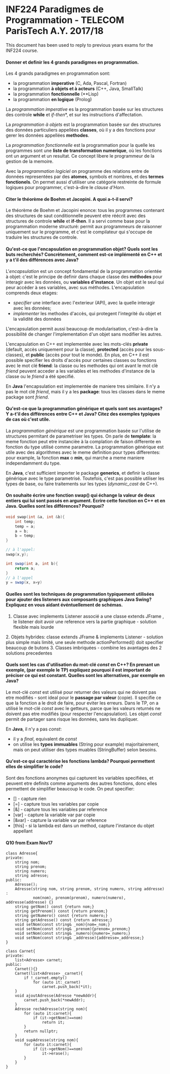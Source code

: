 # INF224 Paradigmes de Programmation - TELECOM ParisTech A.Y. 2017/18

This document has been used to reply to previous years exams for the INF224 course.

#### Donner et definir les 4 grands paradigmes en programmation.

Les 4 grands paradigmes en programmation sont:

- la programmation **imperative** (C, Ada, Pascal, Fortran)
- la programmation **à objets et à acteurs** (C++, Java, SmallTalk)
- la programmation **fonctionnelle** (**Lisp)
- la programmation **en logique** (Prolog)

La *programmation imperative* es la programmation basée sur les structures des controle **while** et *if-then**, et sur les instructions d'affectation.

La *programmation à objets* est la programmation basée sur des structures des données particuliers appellées **classes**, où il y a des fonctions pour gerer les données appellées **methodes**.

La *programmation fonctionnelle* est la programmation pour la quelle les programmes sont une **liste de transformation numerique**, où les fonctions ont un argument et un resultat. Ce concept libere le programmeur de la gestion de la memoire.

Avec la *programmation logiciel* on programme des relations entre de données representées par des **atomes**, symbols et nombres, et des **termes fonctionels**. On permet aussi d'utiliser une catégorie restreinte de formule logiques pour programmer, c'est-à-dire le *clause d'Horn*.

#### Citer le théorème de Boehm et Jacopini. A quoi a-t-il servi?

Le théorème de Boehm et Jacopini enonce: tous les programmes contenant des structures de saut conditionnelle peuvent etre réécrit avec des structures de controle **while** et **if-then**. Il  a servi comme base pour la programmation moderne structuré: permit aux programmeurs de raisonner uniquement sur le programme, et c'est le compilateur qui s'occupe de traduire les structures de controle.

#### Qu'est-ce que l'encapsulation en programmation objet? Quels sont les buts recherchés? Concrètement, comment est-ce implémenté en C++ et y a t'il des différences avec Java?

L'*encapsulation* est un concept fondamental de la programmation orientée à objet: c'est le principe de definir dans chaque classe des **méthodes** pour interagir avec les données, ou **variables d'instance**. Un objet est le seul qui peur accéder à ses variables, avec sus méthodes. L'encapsulation comprends deux etages:

- *specifier* une interface avec l'exterieur (API), avec la quelle interagir avec les données;
- *implementer* les methodes d'accès, qui protegent l'integrité du objet et la validité des données

L'encapsulation permit aussi beaucoup de modularisation, c'est-à-dire la possibilité de changer l'implementation d'un objet sans modifier les autres.

L'encapsulation en C++ est implementée avec les mots-clés **private** (default, accès uniquement pour la classe), **protected** (accès pour les sous-classes), et **public** (accès pour tout le monde). En plus, en C++ il est possible specifier les droits d'accès pour certaines classes ou fonctions avec le mot clé **friend**: la classe ou les methodes qui ont avant le mot clè *friend* peuvent acceder a les variables et les methodes d'instance de la classe ou le *friend* a été specifié.

En **Java** l'encapsulation est implementée de maniere tres similaire. Il n'y a pas le mot clé *friend*, mais il y a les **package**: tous les classes dans le meme package sont *friend*.

#### Qu'est-ce que la programmation générique et quels sont ses avantages? Y a-t'il	des	différences entre C++ et Java? Citez des exemples typiques de cas où c'est utile.

La *programmation générique* est une programmation basée sur l'utilise de structures permitant de parametriser les types. On parle de **template**: la meme fonction peut etre instancièe à la complation de faison differente en fonction du type utilisé comme parametre. La programmation générique est utile avec des algorithmes avec le meme definition pour types differentes: pour example, la fonction **max** o **min**, qui marche a meme maniere independamment du type.

En **Java**, c'est sufficient importer le package **generics**, et definir la classe générique avec le type parametrisé. Toutefois, c'est pas possible utiliser les types de base, ou faire traitements sur les types (*dynamic_cast* de C++).

#### On souhaite écrire une fonction swap()	qui	échange	la valeur de deux entiers qui lui sont passés en argument. Ecrire cette	fonction en	C++	et en Java. Quelles	sont les différences? Pourquoi?

```cpp
void swap(int &a, int &b){
	int temp;
	temp = a;
	a = b;
	b = temp;
}

// à l'appel:
swap(x,y);
```

```Java
int swap(int a, int b){
	return a;
}
// à l'appel
y = swap(x, x=y)
```

#### Quelles sont les techniques de programmation typiquement utilisées pour ajouter des listeners aux composants graphiques Java Swing? Expliquez en vous aidant événtuellement de schémas.

1. Classe avec implements Listener associé a une classe extends JFrame , le listener doit avoir une reference vers la partie graphique - solution flexible mais lourde
<insert here pic of version1>
2. Objets hybrides: classe extends JFrame & implements Listener - solution plus simple mais limité, une seule methode actionPerformed() doit specifier beaucoup de butons
<insert here pic of version2>
3. Classes imbriquées - combine les avantages des 2 solutions precedentes
<insert here pic of version3>

#### Quels sont les cas d'utilisation du mot-clé *const* en C++? En prenant un exemple, (par exemple le TP) expliquez pourquoi il est important de préciser ce qui est constant. Quelles sont les alternatives, par exemple en Java?

Le mot-clé *const* est utilisé pour returner des valeurs qui ne doivent pas etre modifiés - sont ideal pour le **passage par valeur** (copie). Il specifie ce que la fonction a le droit de faire, pour eviter les erreurs. Dans le TP, on a utilisé le mot-clé *const* avec le getteurs, parce que les valeurs returnés ne doivent pas etre modifiés (pour respecter l'encapsulation). Les objet *const* permit de partager sans risque les données, sans les dupliquer.

En **Java**, il n'y a pas *const*:
- il y a *final*, equivalent de *const*
- on utilise les **types immuables** (String pour example) majoritairement, mais on peut utiliser des types muables (StringBuffer) selon besoins.

#### Qu'est-ce qui caractérise les fonctions lambda? Pourquoi permettent elles de simplifier le code?

Sont des fonctions anonymes qui capturent les variables specifiées, et peuvent etre definits comme arguments des autres fonctions, donc elles permettent de simplifier beaucoup le code. On peut specifier:
- [] - capture rien
- [=] - capture tous les variables par copie
- [&] - capture tous les variables par reference
- [var] - capture la variable var par copie
- [&var] - capture la variable var par reference
- [this] - si la lambda est dans un method, capture l'instance du objet appellant

#### Q10 from Exam Nov17

```
class Adresse{
private:
	string nom;
	string prenom;
	string numero;
	string adresse;
public:
	Adresse();
	Adresse(string nom, string prenom, string numero, string addresse) :
			nom(nom), prenom(prenom), numero(numero), addresse(addresse) {}
	string getNom() const {return nom;}
	string getPrenom() const {return prenom;}
	string getNumero() const {return numero;}
	string getAdresse() const {return adresse;}
	void setNom(const string& _nom){nom=_nom;}
	void setNom(const string& _prenom){prenom=_prenom;}
	void setNom(const string& _numero){numero=_numero;}
	void setNom(const string& _addresse){addresse=_addresse;}
}

```

```
class Carnet{
private:
	list<Adresse> carnet;
public:
	Carnet(){}
	Carnet(list<Adresse> _carnet){
		if !_carnet.empty()
			for (auto it:_carnet)
				carnet.push_back(*it);
	}
	void ajoutAdresse(Adresse *newAddr){
		carnet.push_back(*newAddr);
	}
	Adresse rechAdresse(string nom){
		for (auto it:carnet){
			if (it->getNom()==nom)
				return it;
		}
		return nullptr;
	}
	void supAdresse(string nom){
		for (auto it:carnet){
			if (it->getNom()==nom)
				it->erase();
		}
	}
}
```
